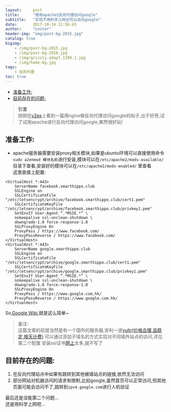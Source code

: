 ```yaml
---
layout:     post
title:      "使用apache2反向代理访问google"
subtitle:   "实现不用科学上网也可以访问google"
date:       2017-10-14 21:56:43
author:     "Lester"
header-img: "img/post-bg-2015.jpg"
catalog: true
bigimg:
    - /img/post-bg-2015.jpg
    - /img/post-bg-2018.jpg
    - /img/grizzly.adapt.1190.1.jpg
    - /img/home-bg.jpg
tags:
    - 反向代理
toc: true
---
```


- [准备工作:](#%E5%87%86%E5%A4%87%E5%B7%A5%E4%BD%9C)
- [目前存在的问题:](#%E7%9B%AE%E5%89%8D%E5%AD%98%E5%9C%A8%E7%9A%84%E9%97%AE%E9%A2%98)

> **引言**  
刚刚在[v2ex](https://www.v2ex.com/t/397631#reply17)上看到一篇用nginx做反向代理访问google的帖子,出于好奇,试了试用apache进行反向代理访问google,果然很好玩!

## 准备工作:
- apache服务器需要安装proxy相关模块,如果是ubuntu环境可以直接使用命令`sudo a2enmod 模块名称`进行安装,模块可以在`/etc/apache2/mods-available/`目录下查看,安装好的模块可以在`/etc/apache2/mods-enabled/`
里查看  
这里直接上配置:

```
<VirtualHost *:443>
    ServerName facebook.smarthippo.club
    SSLEngine on
    SSLCertificateFile "/etc/letsencrypt/archive/facebook.smarthippo.club/cert1.pem"
    SSLCertificateKeyFile "/etc/letsencrypt/archive/facebook.smarthippo.club/privkey1.pem"
	SetEnvIf User-Agent “.*MSIE.*” \
	nokeepalive ssl-unclean-shutdown \
	downgrade-1.0 force-response-1.0
	SSLProxyEngine On
	ProxyPass / https://www.facebook.com/
	ProxyPassReverse / https://www.facebook.com/
</VirtualHost>
<VirtualHost *:443>
    ServerName google.smarthippo.club
    SSLEngine on
    SSLCertificateFile "/etc/letsencrypt/archive/google.smarthippo.club/cert1.pem"
    SSLCertificateKeyFile "/etc/letsencrypt/archive/google.smarthippo.club/privkey1.pem"
	SetEnvIf User-Agent “.*MSIE.*” \
	nokeepalive ssl-unclean-shutdown \
	downgrade-1.0 force-response-1.0
	SSLProxyEngine On
	ProxyPass / https://www.google.com.hk/
	ProxyPassReverse / https://www.google.com.hk/
</VirtualHost>
```

So,[Google](https://google.smarthippo.club),[Wiki](https://wiki.smarthippo.club),就是这么简单~

> 备注:  
这篇文章的前提当然是有一个国外的服务器,安利一波[vultr(价格合理,且稳定,按天计费)](https://www.vultr.com/)
可以通过添加子域名的方式实现对不同墙外站点的访问,详见第二个配置
安装ssl证书[网上](https://www.zhukun.net/archives/8104)太多,就不写了  

## 目前存在的问题:
1. 在反向代理站点中如果有跳转到其他被墙站点的链接,依然无法访问
2. 部分网站对机器访问的请求有限制,比如google,虽然首页可以正常访问,但其他页面可能会访问不了,跳转到`ipv4.google.com`进行人机验证  

最后还是没能第二个问题...  
还是用科学上网吧...
